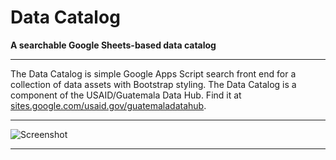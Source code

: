 # Data Catalog

**A searchable Google Sheets-based data catalog**

---

The Data Catalog is simple Google Apps Script search front end for a collection of data assets with Bootstrap styling.  The Data Catalog is a component of the USAID/Guatemala Data Hub. Find it at [sites.google.com/usaid.gov/guatemaladatahub](https://sites.google.com/usaid.gov/guatemaladatahub).

---

![Screenshot](https://storage.googleapis.com/ei-dev-assets/assets/chrome_375ajHIRN3.gif)

---


